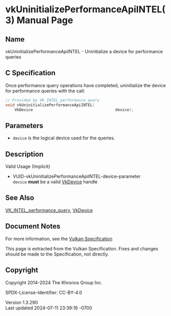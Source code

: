 # vkUninitializePerformanceApiINTEL(3) Manual Page

## Name

vkUninitializePerformanceApiINTEL - Uninitialize a device for
performance queries



## <a href="#_c_specification" class="anchor"></a>C Specification

Once performance query operations have completed, uninitialize the
device for performance queries with the call:

``` c
// Provided by VK_INTEL_performance_query
void vkUninitializePerformanceApiINTEL(
    VkDevice                                    device);
```

## <a href="#_parameters" class="anchor"></a>Parameters

- `device` is the logical device used for the queries.

## <a href="#_description" class="anchor"></a>Description

Valid Usage (Implicit)

- <a href="#VUID-vkUninitializePerformanceApiINTEL-device-parameter"
  id="VUID-vkUninitializePerformanceApiINTEL-device-parameter"></a>
  VUID-vkUninitializePerformanceApiINTEL-device-parameter  
  `device` **must** be a valid [VkDevice](https://registry.khronos.org/vulkan/specs/1.3-extensions/man/html/VkDevice.html) handle

## <a href="#_see_also" class="anchor"></a>See Also

[VK_INTEL_performance_query](https://registry.khronos.org/vulkan/specs/1.3-extensions/man/html/VK_INTEL_performance_query.html),
[VkDevice](https://registry.khronos.org/vulkan/specs/1.3-extensions/man/html/VkDevice.html)

## <a href="#_document_notes" class="anchor"></a>Document Notes

For more information, see the <a
href="https://registry.khronos.org/vulkan/specs/1.3-extensions/html/vkspec.html#vkUninitializePerformanceApiINTEL"
target="_blank" rel="noopener">Vulkan Specification</a>

This page is extracted from the Vulkan Specification. Fixes and changes
should be made to the Specification, not directly.

## <a href="#_copyright" class="anchor"></a>Copyright

Copyright 2014-2024 The Khronos Group Inc.

SPDX-License-Identifier: CC-BY-4.0

Version 1.3.290  
Last updated 2024-07-11 23:39:16 -0700
